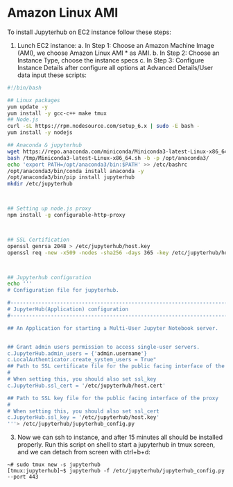 # Amazon Linux AMI
To install Jupyterhub on EC2 instance follow these steps:
1. Lunch EC2 instance:
    a. In Step 1: Choose an Amazon Machine Image (AMI), we choose Amazon Linux AMI * as AMI.
    b. In Step 2: Choose an Instance Type, choose the instance specs
    c. In Step 3: Configure Instance Details after configure all options at Advanced Details/User data input these scripts:

```bash
#!/bin/bash

## Linux packages
yum update -y
yum install -y gcc-c++ make tmux
## Node.js
curl -sL https://rpm.nodesource.com/setup_6.x | sudo -E bash -
yum install -y nodejs

## Anaconda & jupyterhub
wget https://repo.anaconda.com/miniconda/Miniconda3-latest-Linux-x86_64.sh -P /tmp
bash /tmp/Miniconda3-latest-Linux-x86_64.sh -b -p /opt/anaconda3/
echo 'export PATH=/opt/anaconda3/bin:$PATH' >> /etc/bashrc
/opt/anaconda3/bin/conda install anaconda -y
/opt/anaconda3/bin/pip install jupyterhub
mkdir /etc/jupyterhub



## Setting up node.js proxy
npm install -g configurable-http-proxy



## SSL Certification
openssl genrsa 2048 > /etc/jupyterhub/host.key
openssl req -new -x509 -nodes -sha256 -days 365 -key /etc/jupyterhub/host.key -out /etc/jupyterhub/host.cert



## Jupyterhub configuration
echo '''
# Configuration file for jupyterhub.

#------------------------------------------------------------------------------
# JupyterHub(Application) configuration
#------------------------------------------------------------------------------

## An Application for starting a Multi-User Jupyter Notebook server.


## Grant admin users permission to access single-user servers.
c.JupyterHub.admin_users = {'admin.username'}
c.LocalAuthenticator.create_system_users = True"
## Path to SSL certificate file for the public facing interface of the proxy
#
# When setting this, you should also set ssl_key
c.JupyterHub.ssl_cert = '/etc/jupyterhub/host.cert'

## Path to SSL key file for the public facing interface of the proxy
#
# When setting this, you should also set ssl_cert
c.JupyterHub.ssl_key = '/etc/jupyterhub/host.key'
'''> /etc/jupyterhub/jupyterhub_config.py
```

3. Now we can ssh to instance, and after 15 minutes all should be installed properly. Run this script on shell to start a jupyterhub in tmux screen, and we can detach from screen with ctrl+b+d:

```shell
~# sudo tmux new -s jupyterhub
[tmux:jupyterhub]~$ jupyterhub -f /etc/jupyterhub/jupyterhub_config.py --port 443
```
